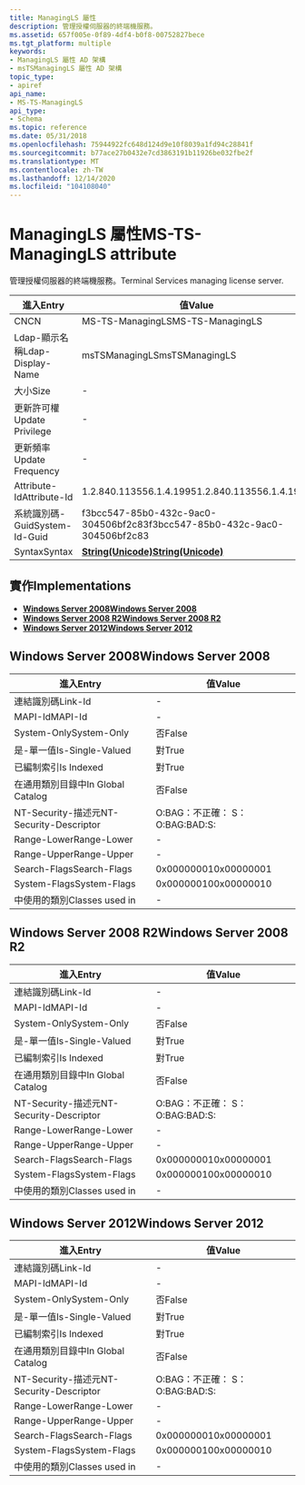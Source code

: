 ```yaml
---
title: ManagingLS 屬性
description: 管理授權伺服器的終端機服務。
ms.assetid: 657f005e-0f89-4df4-b0f8-00752827bece
ms.tgt_platform: multiple
keywords:
- ManagingLS 屬性 AD 架構
- msTSManagingLS 屬性 AD 架構
topic_type:
- apiref
api_name:
- MS-TS-ManagingLS
api_type:
- Schema
ms.topic: reference
ms.date: 05/31/2018
ms.openlocfilehash: 75944922fc648d124d9e10f8039a1fd94c28841f
ms.sourcegitcommit: b77ace27b0432e7cd3863191b11926be032fbe2f
ms.translationtype: MT
ms.contentlocale: zh-TW
ms.lasthandoff: 12/14/2020
ms.locfileid: "104108040"
---
```

# <a name="ms-ts-managingls-attribute"></a><span data-ttu-id="00b8a-105">ManagingLS 屬性</span><span class="sxs-lookup"><span data-stu-id="00b8a-105">MS-TS-ManagingLS attribute</span></span>

<span data-ttu-id="00b8a-106">管理授權伺服器的終端機服務。</span><span class="sxs-lookup"><span data-stu-id="00b8a-106">Terminal Services managing license server.</span></span>



| <span data-ttu-id="00b8a-107">進入</span><span class="sxs-lookup"><span data-stu-id="00b8a-107">Entry</span></span> | <span data-ttu-id="00b8a-108">值</span><span class="sxs-lookup"><span data-stu-id="00b8a-108">Value</span></span> |
|-------------------|---------------------------------------------|
| <span data-ttu-id="00b8a-109">CN</span><span class="sxs-lookup"><span data-stu-id="00b8a-109">CN</span></span>                | <span data-ttu-id="00b8a-110">MS-TS-ManagingLS</span><span class="sxs-lookup"><span data-stu-id="00b8a-110">MS-TS-ManagingLS</span></span>                            |
| <span data-ttu-id="00b8a-111">Ldap-顯示名稱</span><span class="sxs-lookup"><span data-stu-id="00b8a-111">Ldap-Display-Name</span></span> | <span data-ttu-id="00b8a-112">msTSManagingLS</span><span class="sxs-lookup"><span data-stu-id="00b8a-112">msTSManagingLS</span></span>                              |
| <span data-ttu-id="00b8a-113">大小</span><span class="sxs-lookup"><span data-stu-id="00b8a-113">Size</span></span>              | \-                                          |
| <span data-ttu-id="00b8a-114">更新許可權</span><span class="sxs-lookup"><span data-stu-id="00b8a-114">Update Privilege</span></span>  | \-                                          |
| <span data-ttu-id="00b8a-115">更新頻率</span><span class="sxs-lookup"><span data-stu-id="00b8a-115">Update Frequency</span></span>  | \-                                          |
| <span data-ttu-id="00b8a-116">Attribute-Id</span><span class="sxs-lookup"><span data-stu-id="00b8a-116">Attribute-Id</span></span>      | <span data-ttu-id="00b8a-117">1.2.840.113556.1.4.1995</span><span class="sxs-lookup"><span data-stu-id="00b8a-117">1.2.840.113556.1.4.1995</span></span>                     |
| <span data-ttu-id="00b8a-118">系統識別碼-Guid</span><span class="sxs-lookup"><span data-stu-id="00b8a-118">System-Id-Guid</span></span>    | <span data-ttu-id="00b8a-119">f3bcc547-85b0-432c-9ac0-304506bf2c83</span><span class="sxs-lookup"><span data-stu-id="00b8a-119">f3bcc547-85b0-432c-9ac0-304506bf2c83</span></span>        |
| <span data-ttu-id="00b8a-120">Syntax</span><span class="sxs-lookup"><span data-stu-id="00b8a-120">Syntax</span></span>            | [<span data-ttu-id="00b8a-121">**String(Unicode)**</span><span class="sxs-lookup"><span data-stu-id="00b8a-121">**String(Unicode)**</span></span>](s-string-unicode.md) |



## <a name="implementations"></a><span data-ttu-id="00b8a-122">實作</span><span class="sxs-lookup"><span data-stu-id="00b8a-122">Implementations</span></span>

-   [<span data-ttu-id="00b8a-123">**Windows Server 2008**</span><span class="sxs-lookup"><span data-stu-id="00b8a-123">**Windows Server 2008**</span></span>](#windows-server-2008)
-   [<span data-ttu-id="00b8a-124">**Windows Server 2008 R2**</span><span class="sxs-lookup"><span data-stu-id="00b8a-124">**Windows Server 2008 R2**</span></span>](#windows-server-2008-r2)
-   [<span data-ttu-id="00b8a-125">**Windows Server 2012**</span><span class="sxs-lookup"><span data-stu-id="00b8a-125">**Windows Server 2012**</span></span>](#windows-server-2012)

## <a name="windows-server-2008"></a><span data-ttu-id="00b8a-126">Windows Server 2008</span><span class="sxs-lookup"><span data-stu-id="00b8a-126">Windows Server 2008</span></span>



| <span data-ttu-id="00b8a-127">進入</span><span class="sxs-lookup"><span data-stu-id="00b8a-127">Entry</span></span> | <span data-ttu-id="00b8a-128">值</span><span class="sxs-lookup"><span data-stu-id="00b8a-128">Value</span></span> |
|------------------------|--------------|
| <span data-ttu-id="00b8a-129">連結識別碼</span><span class="sxs-lookup"><span data-stu-id="00b8a-129">Link-Id</span></span>                | \-           |
| <span data-ttu-id="00b8a-130">MAPI-Id</span><span class="sxs-lookup"><span data-stu-id="00b8a-130">MAPI-Id</span></span>                | \-           |
| <span data-ttu-id="00b8a-131">System-Only</span><span class="sxs-lookup"><span data-stu-id="00b8a-131">System-Only</span></span>            | <span data-ttu-id="00b8a-132">否</span><span class="sxs-lookup"><span data-stu-id="00b8a-132">False</span></span>        |
| <span data-ttu-id="00b8a-133">是-單一值</span><span class="sxs-lookup"><span data-stu-id="00b8a-133">Is-Single-Valued</span></span>       | <span data-ttu-id="00b8a-134">對</span><span class="sxs-lookup"><span data-stu-id="00b8a-134">True</span></span>         |
| <span data-ttu-id="00b8a-135">已編制索引</span><span class="sxs-lookup"><span data-stu-id="00b8a-135">Is Indexed</span></span>             | <span data-ttu-id="00b8a-136">對</span><span class="sxs-lookup"><span data-stu-id="00b8a-136">True</span></span>         |
| <span data-ttu-id="00b8a-137">在通用類別目錄中</span><span class="sxs-lookup"><span data-stu-id="00b8a-137">In Global Catalog</span></span>      | <span data-ttu-id="00b8a-138">否</span><span class="sxs-lookup"><span data-stu-id="00b8a-138">False</span></span>        |
| <span data-ttu-id="00b8a-139">NT-Security-描述元</span><span class="sxs-lookup"><span data-stu-id="00b8a-139">NT-Security-Descriptor</span></span> | <span data-ttu-id="00b8a-140">O:BAG：不正確： S：</span><span class="sxs-lookup"><span data-stu-id="00b8a-140">O:BAG:BAD:S:</span></span> |
| <span data-ttu-id="00b8a-141">Range-Lower</span><span class="sxs-lookup"><span data-stu-id="00b8a-141">Range-Lower</span></span>            | \-           |
| <span data-ttu-id="00b8a-142">Range-Upper</span><span class="sxs-lookup"><span data-stu-id="00b8a-142">Range-Upper</span></span>            | \-           |
| <span data-ttu-id="00b8a-143">Search-Flags</span><span class="sxs-lookup"><span data-stu-id="00b8a-143">Search-Flags</span></span>           | <span data-ttu-id="00b8a-144">0x00000001</span><span class="sxs-lookup"><span data-stu-id="00b8a-144">0x00000001</span></span>   |
| <span data-ttu-id="00b8a-145">System-Flags</span><span class="sxs-lookup"><span data-stu-id="00b8a-145">System-Flags</span></span>           | <span data-ttu-id="00b8a-146">0x00000010</span><span class="sxs-lookup"><span data-stu-id="00b8a-146">0x00000010</span></span>   |
| <span data-ttu-id="00b8a-147">中使用的類別</span><span class="sxs-lookup"><span data-stu-id="00b8a-147">Classes used in</span></span>        | \-           |



## <a name="windows-server-2008-r2"></a><span data-ttu-id="00b8a-148">Windows Server 2008 R2</span><span class="sxs-lookup"><span data-stu-id="00b8a-148">Windows Server 2008 R2</span></span>



| <span data-ttu-id="00b8a-149">進入</span><span class="sxs-lookup"><span data-stu-id="00b8a-149">Entry</span></span> | <span data-ttu-id="00b8a-150">值</span><span class="sxs-lookup"><span data-stu-id="00b8a-150">Value</span></span> |
|------------------------|--------------|
| <span data-ttu-id="00b8a-151">連結識別碼</span><span class="sxs-lookup"><span data-stu-id="00b8a-151">Link-Id</span></span>                | \-           |
| <span data-ttu-id="00b8a-152">MAPI-Id</span><span class="sxs-lookup"><span data-stu-id="00b8a-152">MAPI-Id</span></span>                | \-           |
| <span data-ttu-id="00b8a-153">System-Only</span><span class="sxs-lookup"><span data-stu-id="00b8a-153">System-Only</span></span>            | <span data-ttu-id="00b8a-154">否</span><span class="sxs-lookup"><span data-stu-id="00b8a-154">False</span></span>        |
| <span data-ttu-id="00b8a-155">是-單一值</span><span class="sxs-lookup"><span data-stu-id="00b8a-155">Is-Single-Valued</span></span>       | <span data-ttu-id="00b8a-156">對</span><span class="sxs-lookup"><span data-stu-id="00b8a-156">True</span></span>         |
| <span data-ttu-id="00b8a-157">已編制索引</span><span class="sxs-lookup"><span data-stu-id="00b8a-157">Is Indexed</span></span>             | <span data-ttu-id="00b8a-158">對</span><span class="sxs-lookup"><span data-stu-id="00b8a-158">True</span></span>         |
| <span data-ttu-id="00b8a-159">在通用類別目錄中</span><span class="sxs-lookup"><span data-stu-id="00b8a-159">In Global Catalog</span></span>      | <span data-ttu-id="00b8a-160">否</span><span class="sxs-lookup"><span data-stu-id="00b8a-160">False</span></span>        |
| <span data-ttu-id="00b8a-161">NT-Security-描述元</span><span class="sxs-lookup"><span data-stu-id="00b8a-161">NT-Security-Descriptor</span></span> | <span data-ttu-id="00b8a-162">O:BAG：不正確： S：</span><span class="sxs-lookup"><span data-stu-id="00b8a-162">O:BAG:BAD:S:</span></span> |
| <span data-ttu-id="00b8a-163">Range-Lower</span><span class="sxs-lookup"><span data-stu-id="00b8a-163">Range-Lower</span></span>            | \-           |
| <span data-ttu-id="00b8a-164">Range-Upper</span><span class="sxs-lookup"><span data-stu-id="00b8a-164">Range-Upper</span></span>            | \-           |
| <span data-ttu-id="00b8a-165">Search-Flags</span><span class="sxs-lookup"><span data-stu-id="00b8a-165">Search-Flags</span></span>           | <span data-ttu-id="00b8a-166">0x00000001</span><span class="sxs-lookup"><span data-stu-id="00b8a-166">0x00000001</span></span>   |
| <span data-ttu-id="00b8a-167">System-Flags</span><span class="sxs-lookup"><span data-stu-id="00b8a-167">System-Flags</span></span>           | <span data-ttu-id="00b8a-168">0x00000010</span><span class="sxs-lookup"><span data-stu-id="00b8a-168">0x00000010</span></span>   |
| <span data-ttu-id="00b8a-169">中使用的類別</span><span class="sxs-lookup"><span data-stu-id="00b8a-169">Classes used in</span></span>        | \-           |



## <a name="windows-server-2012"></a><span data-ttu-id="00b8a-170">Windows Server 2012</span><span class="sxs-lookup"><span data-stu-id="00b8a-170">Windows Server 2012</span></span>



| <span data-ttu-id="00b8a-171">進入</span><span class="sxs-lookup"><span data-stu-id="00b8a-171">Entry</span></span> | <span data-ttu-id="00b8a-172">值</span><span class="sxs-lookup"><span data-stu-id="00b8a-172">Value</span></span> |
|------------------------|--------------|
| <span data-ttu-id="00b8a-173">連結識別碼</span><span class="sxs-lookup"><span data-stu-id="00b8a-173">Link-Id</span></span>                | \-           |
| <span data-ttu-id="00b8a-174">MAPI-Id</span><span class="sxs-lookup"><span data-stu-id="00b8a-174">MAPI-Id</span></span>                | \-           |
| <span data-ttu-id="00b8a-175">System-Only</span><span class="sxs-lookup"><span data-stu-id="00b8a-175">System-Only</span></span>            | <span data-ttu-id="00b8a-176">否</span><span class="sxs-lookup"><span data-stu-id="00b8a-176">False</span></span>        |
| <span data-ttu-id="00b8a-177">是-單一值</span><span class="sxs-lookup"><span data-stu-id="00b8a-177">Is-Single-Valued</span></span>       | <span data-ttu-id="00b8a-178">對</span><span class="sxs-lookup"><span data-stu-id="00b8a-178">True</span></span>         |
| <span data-ttu-id="00b8a-179">已編制索引</span><span class="sxs-lookup"><span data-stu-id="00b8a-179">Is Indexed</span></span>             | <span data-ttu-id="00b8a-180">對</span><span class="sxs-lookup"><span data-stu-id="00b8a-180">True</span></span>         |
| <span data-ttu-id="00b8a-181">在通用類別目錄中</span><span class="sxs-lookup"><span data-stu-id="00b8a-181">In Global Catalog</span></span>      | <span data-ttu-id="00b8a-182">否</span><span class="sxs-lookup"><span data-stu-id="00b8a-182">False</span></span>        |
| <span data-ttu-id="00b8a-183">NT-Security-描述元</span><span class="sxs-lookup"><span data-stu-id="00b8a-183">NT-Security-Descriptor</span></span> | <span data-ttu-id="00b8a-184">O:BAG：不正確： S：</span><span class="sxs-lookup"><span data-stu-id="00b8a-184">O:BAG:BAD:S:</span></span> |
| <span data-ttu-id="00b8a-185">Range-Lower</span><span class="sxs-lookup"><span data-stu-id="00b8a-185">Range-Lower</span></span>            | \-           |
| <span data-ttu-id="00b8a-186">Range-Upper</span><span class="sxs-lookup"><span data-stu-id="00b8a-186">Range-Upper</span></span>            | \-           |
| <span data-ttu-id="00b8a-187">Search-Flags</span><span class="sxs-lookup"><span data-stu-id="00b8a-187">Search-Flags</span></span>           | <span data-ttu-id="00b8a-188">0x00000001</span><span class="sxs-lookup"><span data-stu-id="00b8a-188">0x00000001</span></span>   |
| <span data-ttu-id="00b8a-189">System-Flags</span><span class="sxs-lookup"><span data-stu-id="00b8a-189">System-Flags</span></span>           | <span data-ttu-id="00b8a-190">0x00000010</span><span class="sxs-lookup"><span data-stu-id="00b8a-190">0x00000010</span></span>   |
| <span data-ttu-id="00b8a-191">中使用的類別</span><span class="sxs-lookup"><span data-stu-id="00b8a-191">Classes used in</span></span>        | \-           |



 

 




